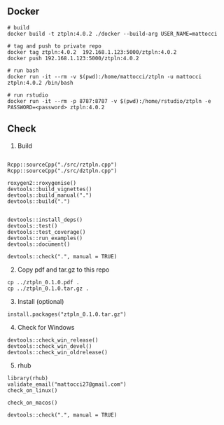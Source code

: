 
## Docker

```{r}
# build
docker build -t ztpln:4.0.2 ./docker --build-arg USER_NAME=mattocci

# tag and push to private repo
docker tag ztpln:4.0.2  192.168.1.123:5000/ztpln:4.0.2
docker push 192.168.1.123:5000/ztpln:4.0.2

# run bash
docker run -it --rm -v $(pwd):/home/mattocci/ztpln -u mattocci ztpln:4.0.2 /bin/bash

# run rstudio
docker run -it --rm -p 8787:8787 -v $(pwd):/home/rstudio/ztpln -e PASSWORD=<password> ztpln:4.0.2

```

## Check

1. Build

```{r}

Rcpp::sourceCpp("./src/rztpln.cpp")
Rcpp::sourceCpp("./src/dztpln.cpp")

roxygen2::roxygenise()
devtools::build_vignettes()
devtools::build_manual(".")
devtools::build(".")


devtools::install_deps()
devtools::test()
devtools::test_coverage()
devtools::run_examples()
devtools::document()

devtools::check(".", manual = TRUE)

```

2. Copy pdf and tar.gz to this repo

```
cp ../ztpln_0.1.0.pdf .
cp ../ztpln_0.1.0.tar.gz .
```


3. Install (optional)

```{r}
install.packages("ztpln_0.1.0.tar.gz")
```

4. Check for Windows

```{r}
devtools::check_win_release()
devtools::check_win_devel()
devtools::check_win_oldrelease()
```

5.  rhub
```{r}
library(rhub)
validate_email("mattocci27@gmail.com")
check_on_linux()

check_on_macos()

devtools::check(".", manual = TRUE)

```

